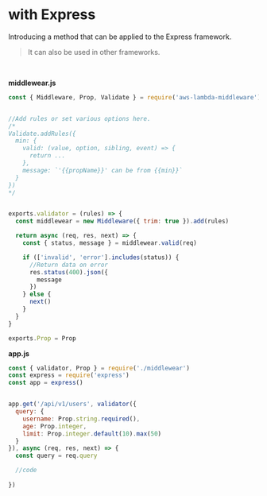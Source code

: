 # with Express
Introducing a method that can be applied to the Express framework.  
> It can also be used in other frameworks.

&nbsp;

**middlewear.js**
```js
const { Middleware, Prop, Validate } = require('aws-lambda-middleware')


//Add rules or set various options here.
/*
Validate.addRules({
  min: {
    valid: (value, option, sibling, event) => {
      return ...
    },
    message: `'{{propName}}' can be from {{min}}`
  }
})
*/


exports.validator = (rules) => {
  const middlewear = new Middleware({ trim: true }).add(rules)

  return async (req, res, next) => {
    const { status, message } = middlewear.valid(req)

    if (['invalid', 'error'].includes(status)) {
      //Return data on error
      res.status(400).json({
        message
      })
    } else {
      next()
    }
  }
}

exports.Prop = Prop
```

**app.js**
```js
const { validator, Prop } = require('./middlewear')
const express = require('express')
const app = express()


app.get('/api/v1/users', validator({
  query: {
    username: Prop.string.required(),
    age: Prop.integer,
    limit: Prop.integer.default(10).max(50)
  }
}), async (req, res, next) => {
  const query = req.query

  //code
  
})
```
